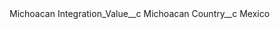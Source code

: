 <?xml version="1.0" encoding="UTF-8"?>
<CustomMetadata xmlns="http://soap.sforce.com/2006/04/metadata" xmlns:xsi="http://www.w3.org/2001/XMLSchema-instance" xmlns:xsd="http://www.w3.org/2001/XMLSchema">
	<label>Michoacan</label>
	<values>
		<field>Integration_Value__c</field>
		<value xsi:type="xsd:string">Michoacan</value>
	</values>
	<values>
		<field>Country__c</field>
		<value xsi:type="xsd:string">Mexico</value>
	</values>
</CustomMetadata>
